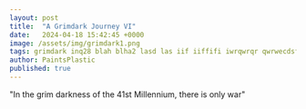 ```yaml
---
layout: post
title:  "A Grimdark Journey VI"
date:   2024-04-18 15:42:45 +0000
image: /assets/img/grimdark1.png
tags: grimdark inq28 blah blha2 lasd las iif iiffifi iwrqwrqr qwrwecdsf sdfsdfsdfg rsgsg ss aawww eee rrr ttt yyy yuuu uiiii
author: PaintsPlastic
published: true
---
```


"In the grim darkness of the 41st Millennium, there is only war"

